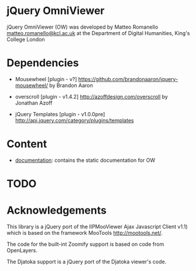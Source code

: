 jQuery OmniViewer
=================
jQuery OmniViewer (OW) was developed by Matteo Romanello <matteo.romanello@kcl.ac.uk> at the Department of Digital Humanities, King's College London

Dependencies
============

* Mousewheel [plugin - v?] <https://github.com/brandonaaron/jquery-mousewheel/> by Brandon Aaron
	
* overscroll [plugin - v1.4.2] <http://azoffdesign.com/overscroll> by Jonathan Azoff

* jQuery Templates [plugin - v1.0.0pre] <http://api.jquery.com/category/plugins/templates>

Content
=======

* [documentation](./documentation/): contains the static documentation for OW

TODO
====

Acknowledgements
================
This library is a jQuery port of the IIPMooViewer Ajax Javascript Client v1.1) which is based on the framework MooTools <http://mootools.net/>.

The code for the built-int Zoomify support is based on code from OpenLayers.

The Djatoka support is a jQuery port of the Djatoka viewer's code.